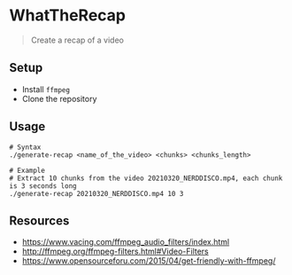 # WhatTheRecap

> Create a recap of a video

## Setup

* Install `ffmpeg`
* Clone the repository


## Usage

```
# Syntax
./generate-recap <name_of_the_video> <chunks> <chunks_length>

# Example
# Extract 10 chunks from the video 20210320_NERDDISCO.mp4, each chunk is 3 seconds long
./generate-recap 20210320_NERDDISCO.mp4 10 3
```

## Resources

* https://www.vacing.com/ffmpeg_audio_filters/index.html
* http://ffmpeg.org/ffmpeg-filters.html#Video-Filters
* https://www.opensourceforu.com/2015/04/get-friendly-with-ffmpeg/